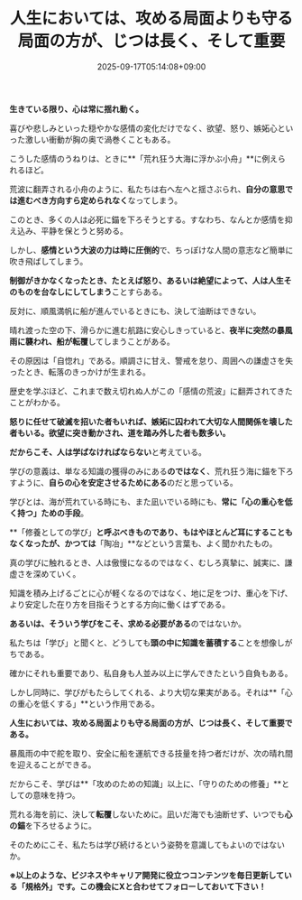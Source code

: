 ﻿---
title: "人生においては、攻める局面よりも守る局面の方が、じつは長く、そして重要"
date: 2025-09-17T05:14:08+09:00
draft: false
---

**生きている限り、心は常に揺れ動く。**

喜びや悲しみといった穏やかな感情の変化だけでなく、欲望、怒り、嫉妬心といった激しい衝動が胸の奥で渦巻くこともある。



こうした感情のうねりは、ときに**「荒れ狂う大海に浮かぶ小舟」**に例えられるほど。

荒波に翻弄される小舟のように、私たちは右へ左へと揺さぶられ、**自分の意思では進むべき方向すら定められなく**なってしまう。

このとき、多くの人は必死に錨を下ろそうとする。すなわち、なんとか感情を抑え込み、平静を保とうと努める。

しかし、**感情という大波の力は時に圧倒的**で、ちっぽけな人間の意志など簡単に吹き飛ばしてしまう。

**制御がきかなくなったとき、たとえば怒り、あるいは絶望によって、人は人生そのものを台なしにしてしまう**ことすらある。



反対に、順風満帆に船が進んでいるときにも、決して油断はできない。

晴れ渡った空の下、滑らかに進む航路に安心しきっていると、**夜半に突然の暴風雨に襲われ、船が転覆**してしまうことがある。

その原因は「自惚れ」である。順調さに甘え、警戒を怠り、周囲への謙虚さを失ったとき、転落のきっかけが生まれる。

歴史を学ぶほど、これまで数え切れぬ人がこの「感情の荒波」に翻弄されてきたことがわかる。

**怒りに任せて破滅を招いた者もいれば、嫉妬に囚われて大切な人間関係を壊した者もいる。欲望に突き動かされ、道を踏み外した者も数多い。**



**だからこそ、人は学ばなければならない**と考えている。

学びの意義は、単なる知識の獲得のみにある**のではなく**、荒れ狂う海に錨を下ろすように、**自らの心を安定させるためにある**のだと思っている。



学びとは、海が荒れている時にも、また凪いでいる時にも、**常に「心の重心を低く持つ」ための手段**。

**「修養としての学び」**と呼ぶべきものであり、もはやほとんど耳にすることもなくなったが、かつては**「陶冶」**などという言葉も、よく聞かれたもの。

真の学びに触れるとき、人は傲慢になるのではなく、むしろ真摯に、誠実に、謙虚さを深めていく。

知識を積み上げるごとに心が軽くなるのではなく、地に足をつけ、重心を下げ、より安定した在り方を目指そうとする方向に働くはずである。

**あるいは、そういう学びをこそ、求める必要がある**のではないか。



私たちは「学び」と聞くと、どうしても**頭の中に知識を蓄積する**ことを想像しがちである。

確かにそれも重要であり、私自身も人並み以上に学んできたという自負もある。

しかし同時に、学びがもたらしてくれる、より大切な果実がある。それは**「心の重心を低くする」**という作用である。

**人生においては、攻める局面よりも守る局面の方が、じつは長く、そして重要である。**

暴風雨の中で舵を取り、安全に船を運航できる技量を持つ者だけが、次の晴れ間を迎えることができる。



だからこそ、学びは**「攻めのための知識」以上に、「守りのための修養」**としての意味を持つ。

荒れる海を前に、決して**転覆**しないために。凪いだ海でも油断せず、いつでも**心の錨**を下ろせるように。

そのためにこそ、私たちは学び続けるという姿勢を意識してもよいのではないか。



**※以上のような、ビジネスやキャリア開発に役立つコンテンツを毎日更新している「規格外」です。この機会にXと合わせてフォローしておいて下さい！**